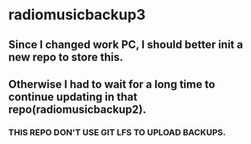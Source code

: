 # radiomusicbackup3

## Since I changed work PC, I should better init a new repo to store this.
## Otherwise I had to wait for a long time to continue updating in that repo(radiomusicbackup2).
### THIS REPO DON'T USE GIT LFS TO UPLOAD BACKUPS.
